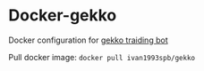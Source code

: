 
# Docker-gekko

Docker configuration for [gekko traiding bot](https://github.com/askmike/gekko)

Pull docker image: `docker pull ivan1993spb/gekko`
